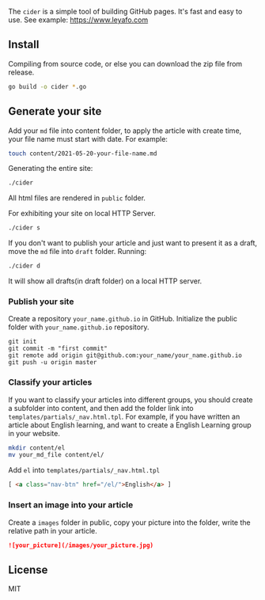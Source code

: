 The `cider` is a simple tool of building GitHub pages. It's fast and easy to use. See example: https://www.leyafo.com

## Install
Compiling from source code, or else you can download the zip file from release.
```bash
go build -o cider *.go  
```

## Generate your site
Add your `md` file into content folder, to apply the article with create time, your file name must start with date. For example:
```bash
touch content/2021-05-20-your-file-name.md
```

Generating the entire site:
```bash
./cider 
```
All html files are rendered in `public` folder.

For exhibiting your site on local HTTP Server.  
```bash
./cider s
```

If you don't want to publish your article and just want to present it as a draft, move the `md` file into `draft` folder. Running:
```bash
./cider d
```
It will show all drafts(in draft folder) on a local HTTP server. 

### Publish your site
Create a repository `your_name.github.io` in GitHub. Initialize the public folder with `your_name.github.io` repository.
```
git init
git commit -m "first commit"
git remote add origin git@github.com:your_name/your_name.github.io
git push -u origin master
```

### Classify your articles
If you want to classify your articles into different groups, you should create a subfolder into content, and then add the folder link into `templates/partials/_nav.html.tpl`. For example, if you have written an article about English learning, and want to create a English Learning group in your website.
```bash
mkdir content/el
mv your_md_file content/el/
```

Add `el` into `templates/partials/_nav.html.tpl`
```html
[ <a class="nav-btn" href="/el/">English</a> ]
```

### Insert an image into your article
Create a `images` folder in public, copy your picture into the folder, write the relative path in your article.
```markdown
![your_picture](/images/your_picture.jpg)
```

## License

MIT
